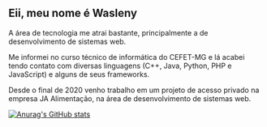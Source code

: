 ## Eii, meu nome é Wasleny

A área de tecnologia me atrai bastante, principalmente a de desenvolvimento de sistemas web.

Me informei no curso técnico de informática do CEFET-MG e lá acabei tendo contato com diversas linguagens (C++, Java, Python, PHP e JavaScript) e alguns de seus frameworks.

Desde o final de 2020 venho trabalho em um projeto de acesso privado na empresa JA Alimentação, na área de desenvolvimento de sistemas web.








[![Anurag's GitHub stats](https://github-readme-stats.vercel.app/api?username=Wasleny&count_private=true)](https://github.com/Wasleny/github-readme-stats)
